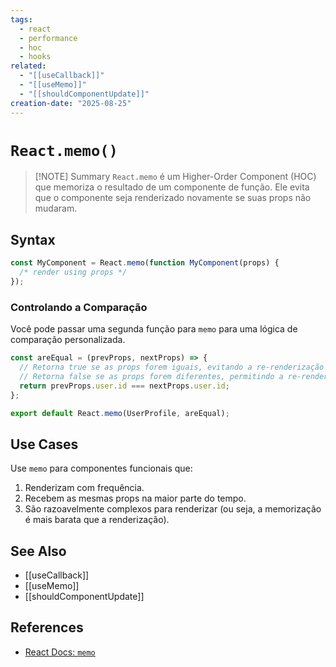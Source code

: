 ```yaml
---
tags:
  - react
  - performance
  - hoc
  - hooks
related:
  - "[[useCallback]]"
  - "[[useMemo]]"
  - "[[shouldComponentUpdate]]"
creation-date: "2025-08-25"
---
```


# `React.memo()`

> [!NOTE] Summary
> `React.memo` é um Higher-Order Component (HOC) que memoriza o resultado de um componente de função. Ele evita que o componente seja renderizado novamente se suas props não mudaram.

## Syntax

```jsx
const MyComponent = React.memo(function MyComponent(props) {
  /* render using props */
});
```

### Controlando a Comparação

Você pode passar uma segunda função para `memo` para uma lógica de comparação personalizada.

```jsx
const areEqual = (prevProps, nextProps) => {
  // Retorna true se as props forem iguais, evitando a re-renderização
  // Retorna false se as props forem diferentes, permitindo a re-renderização
  return prevProps.user.id === nextProps.user.id;
};

export default React.memo(UserProfile, areEqual);
```

## Use Cases

Use `memo` para componentes funcionais que:

1.  Renderizam com frequência.
2.  Recebem as mesmas props na maior parte do tempo.
3.  São razoavelmente complexos para renderizar (ou seja, a memorização é mais barata que a renderização).

## See Also

- [[useCallback]]
- [[useMemo]]
- [[shouldComponentUpdate]]

## References

- [React Docs: `memo`](https://react.dev/reference/react/memo)